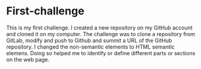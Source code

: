 # First-challenge
This is my first challenge.
I created a new repository on my GitHub account and cloned it on my computer.
The challenge was to clone a repository from GitLab, modify and push to Github and summit a URL of the GitHub repository.
I changed the non-semantic elements to HTML semantic elemens.
Doing so helped me to identify or define different parts or sections on the web page. 
